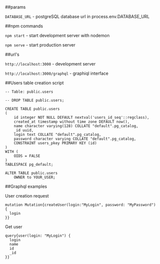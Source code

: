 ##params

`DATABASE_URL` - postgreSQL database url in process.env.DATABASE_URL

##npm commands

`npm start` - start development server with nodemon

`npm serve` - start production server

##url's

`http://localhost:3000` - development server

`http://localhost:3000/graphql` - graphiql interface

##Users table creation script

```
-- Table: public.users

-- DROP TABLE public.users;

CREATE TABLE public.users
(
    id integer NOT NULL DEFAULT nextval('users_id_seq'::regclass),
    created_at timestamp without time zone DEFAULT now(),
    name character varying(128) COLLATE "default".pg_catalog,
    _id uuid,
    login text COLLATE "default".pg_catalog,
    password character varying COLLATE "default".pg_catalog,
    CONSTRAINT users_pkey PRIMARY KEY (id)
)
WITH (
    OIDS = FALSE
)
TABLESPACE pg_default;

ALTER TABLE public.users
    OWNER to YOUR_USER;
```
##Graphql examples

User creation request
```
mutation Mutation{createUser(login:"MyLogin", password: "MyPassword") {
  login
}}
```

Get user
```
query{user(login: "MyLogin") {
  login
  name
  id
  _id
}}
```
